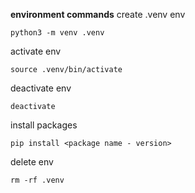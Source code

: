**environment commands**
create .venv env
```
python3 -m venv .venv
```
activate env
```
source .venv/bin/activate
```
deactivate env
```
deactivate
```
install packages
```
pip install <package name - version>
```
delete env
```
rm -rf .venv
```